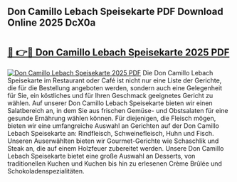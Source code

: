 ## Don Camillo Lebach Speisekarte PDF Download Online 2025 DcX0a

# <h2><a href="http://gc6eb97.nevu.top/?p=Don+Camillo+Lebach+Speisekarte">🔗 👉🔴 Don Camillo Lebach Speisekarte 2025 PDF</a></h2>

[![Don Camillo Lebach Speisekarte 2025 PDF](https://i.imgur.com/dBaPXMq.png)](http://gc6eb97.nevu.top/?p=Don+Camillo+Lebach+Speisekarte)
Die Don Camillo Lebach Speisekarte im Restaurant oder Café ist nicht nur eine Liste der Gerichte, die für die Bestellung angeboten werden, sondern auch eine Gelegenheit für Sie, ein köstliches und für Ihren Geschmack geeignetes Gericht zu wählen. Auf unserer Don Camillo Lebach Speisekarte bieten wir einen Salatbereich an, in dem Sie aus frischen Gemüse- und Obstsalaten für eine gesunde Ernährung wählen können. Für diejenigen, die Fleisch mögen, bieten wir eine umfangreiche Auswahl an Gerichten auf der Don Camillo Lebach Speisekarte an: Rindfleisch, Schweinefleisch, Huhn und Fisch. Unseren Auserwählten bieten wir Gourmet-Gerichte wie Schaschlik und Steak an, die auf einem Holzfeuer zubereitet werden. Unsere Don Camillo Lebach Speisekarte bietet eine große Auswahl an Desserts, von traditionellen Kuchen und Kuchen bis hin zu erlesenen Crème Brûlée und Schokoladenspezialitäten.
